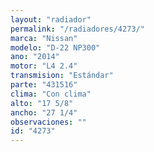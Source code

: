 ```yaml
---
layout: "radiador"
permalink: "/radiadores/4273/"
marca: "Nissan"
modelo: "D-22 NP300"
ano: "2014"
motor: "L4 2.4"
transmision: "Estándar"
parte: "431516"
clima: "Con clima"
alto: "17 5/8"
ancho: "27 1/4"
observaciones: ""
id: "4273"
---
```


